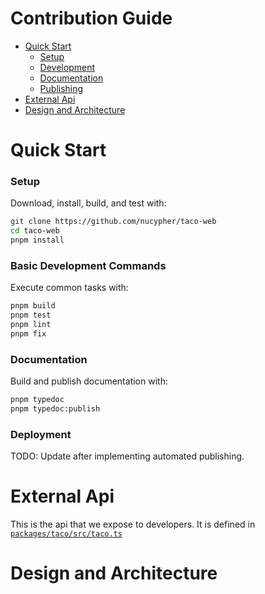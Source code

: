 # Contribution Guide

- [Quick Start](#quick-start)
  - [Setup](#setup)
  - [Development](#development)
  - [Documentation](#documentation)
  - [Publishing](#publishing)
- [External Api](#external-api)
- [Design and Architecture](#design-and-architecture)
# Quick Start

### Setup
Download, install, build, and test with:

```bash
git clone https://github.com/nucypher/taco-web
cd taco-web
pnpm install
```

### Basic Development Commands

Execute common tasks with:

```bash
pnpm build
pnpm test
pnpm lint
pnpm fix
```

### Documentation

Build and publish documentation with:

```bash
pnpm typedoc
pnpm typedoc:publish
```

### Deployment

TODO: Update after implementing automated publishing.

# External Api
This is the api that we expose to developers.
It is defined in [`packages/taco/src/taco.ts`](https://github.com/nucypher/taco-web/blob/main/packages/taco/src/taco.ts)

# Design and Architecture